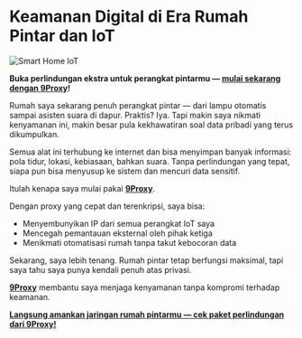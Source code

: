 # Keamanan Digital di Era Rumah Pintar dan IoT

![Smart Home IoT](https://lumi.vn/wp-content/uploads/2024/07/Ung-dung-IoT-cho-nha-thong-minh-scaled.jpg)

**Buka perlindungan ekstra untuk perangkat pintarmu — [mulai sekarang dengan 9Proxy](https://the9proxy.short.gy/github-homepage-lily555)!**

Rumah saya sekarang penuh perangkat pintar — dari lampu otomatis sampai asisten suara di dapur. Praktis? Iya. Tapi makin saya nikmati kenyamanan ini, makin besar pula kekhawatiran soal data pribadi yang terus dikumpulkan.

Semua alat ini terhubung ke internet dan bisa menyimpan banyak informasi: pola tidur, lokasi, kebiasaan, bahkan suara. Tanpa perlindungan yang tepat, siapa pun bisa menyusup ke sistem dan mencuri data sensitif.

Itulah kenapa saya mulai pakai **[9Proxy](https://the9proxy.short.gy/github-pricing-lily555)**.

Dengan proxy yang cepat dan terenkripsi, saya bisa:

- Menyembunyikan IP dari semua perangkat IoT saya  
- Mencegah pemantauan eksternal oleh pihak ketiga  
- Menikmati otomatisasi rumah tanpa takut kebocoran data  

Sekarang, saya lebih tenang. Rumah pintar tetap berfungsi maksimal, tapi saya tahu saya punya kendali penuh atas privasi.

**[9Proxy](https://the9proxy.short.gy/github-homepage-lily555)** membantu saya menjaga kenyamanan tanpa kompromi terhadap keamanan.

**[Langsung amankan jaringan rumah pintarmu — cek paket perlindungan dari 9Proxy!](https://the9proxy.short.gy/github-pricing-lily555)**
